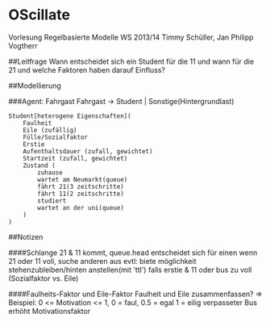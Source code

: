 OScillate
=========
Vorlesung Regelbasierte Modelle WS 2013/14
Timmy Schüller, Jan Philipp Vogtherr

##Leitfrage 
Wann entscheidet sich ein Student für die 11 und wann für die 21 und welche Faktoren haben darauf Einfluss?

##Modellierung

###Agent: Fahrgast
    Fahrgast -> Student | Sonstige(Hintergrundlast)

    Student[heterogene Eigenschaften](
	    Faulheit
        Eile (zufällig)
        Fülle/Sozialfaktor
        Erstie
        Aufenthaltsdauer (zufall, gewichtet)
        Startzeit (zufall, gewichtet)
        Zustand (
            zuhause
            wartet am Neumarkt(queue)
            fährt 21(3 zeitschritte)
            fährt 11(2 zeitschritte)
            studiert
            wartet an der uni(queue)
        )
    )


##Notizen

####Schlange
21 & 11 kommt, 
queue.head entscheidet sich für einen
wenn 21 oder 11 voll, suche anderen aus
evtl: biete möglichkeit stehenzubleiben/hinten anstellen(mit 'ttl') falls erstie & 11 oder bus zu voll (Sozialfaktor vs. Eile)

####Faulheits-Faktor und Eile-Faktor
Faulheit und Eile zusammenfassen? => Beispiel: 0 <= Motivation <= 1, 0 = faul, 0.5 = egal 1 = eilig
verpasseter Bus erhöht Motivationsfaktor
